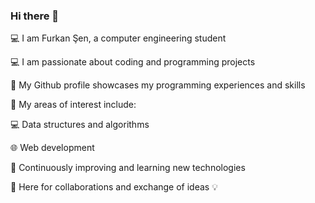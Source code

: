 ### Hi there 👋
💻 I am Furkan Şen, a computer engineering student

💻 I am passionate about coding and programming projects

📁 My Github profile showcases my programming experiences and skills

🔬 My areas of interest include:

  💻 Data structures and algorithms
  
  🌐 Web development
  
  🚀 Continuously improving and learning new technologies
  
  🤝 Here for collaborations and exchange of ideas 💡
  

